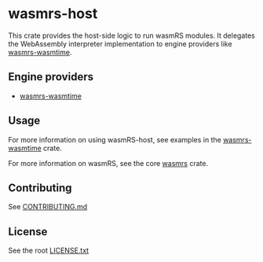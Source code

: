# wasmrs-host

This crate provides the host-side logic to run wasmRS modules. It delegates the WebAssembly interpreter implementation to engine providers like [wasmrs-wasmtime](https://github.com/nanobus/iota/blob/rust/crates/wasmrs-wasmtime).

## Engine providers

- [wasmrs-wasmtime](https://github.com/nanobus/iota/blob/rust/crates/wasmrs-wasmtime)

## Usage

For more information on using wasmRS-host, see examples in the [wasmrs-wasmtime](https://github.com/nanobus/iota/blob/main/rust/crates/wasmrs-wasmtime/README.md) crate.

For more information on wasmRS, see the core [wasmrs](https://github.com/nanobus/iota/blob/main/rust/crates/wasmrs/README.md) crate.

## Contributing

See [CONTRIBUTING.md](https://github.com/nanobus/iota/blob/main/CONTRIBUTING.md)

## License

See the root [LICENSE.txt](https://github.com/nanobus/iota/blob/main/LICENSE.txt)




